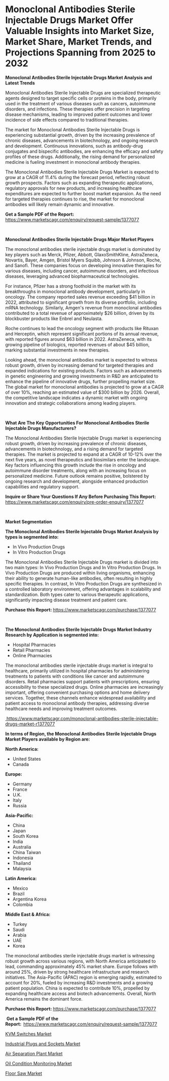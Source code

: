 <p><h1>Monoclonal Antibodies Sterile Injectable Drugs Market Offer Valuable Insights into Market Size, Market Share, Market Trends, and Projections Spanning from 2025 to 2032</h1></p><p><strong>Monoclonal Antibodies Sterile Injectable Drugs Market Analysis and Latest Trends</strong></p>
<p><p>Monoclonal Antibodies Sterile Injectable Drugs are specialized therapeutic agents designed to target specific cells or proteins in the body, primarily used in the treatment of various diseases such as cancers, autoimmune disorders, and infections. These therapies offer precision in targeting disease mechanisms, leading to improved patient outcomes and lower incidence of side effects compared to traditional therapies.</p><p>The market for Monoclonal Antibodies Sterile Injectable Drugs is experiencing substantial growth, driven by the increasing prevalence of chronic diseases, advancements in biotechnology, and ongoing research and development. Continuous innovations, such as antibody-drug conjugates and bispecific antibodies, are enhancing the efficacy and safety profiles of these drugs. Additionally, the rising demand for personalized medicine is fueling investment in monoclonal antibody therapies.</p><p>The Monoclonal Antibodies Sterile Injectable Drugs Market is expected to grow at a CAGR of 11.4% during the forecast period, reflecting robust growth prospects. Factors such as expanding therapeutic applications, regulatory approvals for new products, and increasing healthcare expenditures are expected to further boost market expansion. As the need for targeted therapies continues to rise, the market for monoclonal antibodies will likely remain dynamic and innovative.</p></p>
<p><strong>Get a Sample PDF of the Report:&nbsp;</strong> <a href="https://www.marketscagr.com/enquiry/request-sample/1377077?utm_campaign=3001&utm_medium=2&utm_source=Github&utm_content=ia&utm_term=28032025&utm_id=monoclonal-antibodies-sterile-injectable-drugs">https://www.marketscagr.com/enquiry/request-sample/1377077</a></p>
<p>&nbsp;</p>
<p><strong>Monoclonal Antibodies Sterile Injectable Drugs Major Market Players</strong></p>
<p><p>The monoclonal antibodies sterile injectable drugs market is dominated by key players such as Merck, Pfizer, Abbott, GlaxoSmithKline, AstraZeneca, Novartis, Bayer, Amgen, Bristol Myers Squibb, Johnson & Johnson, Roche, and Sanofi. These companies focus on developing innovative therapies for various diseases, including cancer, autoimmune disorders, and infectious diseases, leveraging advanced biopharmaceutical technologies.</p><p>For instance, Pfizer has a strong foothold in the market with its breakthroughs in monoclonal antibody development, particularly in oncology. The company reported sales revenue exceeding $41 billion in 2022, attributed to significant growth from its diverse portfolio, including mRNA technology. Similarly, Amgen's revenue from monoclonal antibodies contributed to a total revenue of approximately $26 billion, driven by its blockbuster products like Enbrel and Neulasta.</p><p>Roche continues to lead the oncology segment with products like Rituxan and Herceptin, which represent significant portions of its annual revenue, with reported figures around $63 billion in 2022. AstraZeneca, with its growing pipeline of biologics, reported revenues of about $45 billion, marking substantial investments in new therapies.</p><p>Looking ahead, the monoclonal antibodies market is expected to witness robust growth, driven by increasing demand for targeted therapies and expanded indications for existing products. Factors such as advancements in genetic engineering and growing investments in R&D are anticipated to enhance the pipeline of innovative drugs, further propelling market size. The global market for monoclonal antibodies is projected to grow at a CAGR of over 10%, reaching an estimated value of $300 billion by 2026. Overall, the competitive landscape indicates a dynamic market with ongoing innovation and strategic collaborations among leading players.</p></p>
<p>&nbsp;</p>
<p><strong>What Are The Key Opportunities For Monoclonal Antibodies Sterile Injectable Drugs Manufacturers?</strong></p>
<p><p>The Monoclonal Antibodies Sterile Injectable Drugs market is experiencing robust growth, driven by increasing prevalence of chronic diseases, advancements in biotechnology, and a rising demand for targeted therapies. The market is projected to expand at a CAGR of 10-12% over the next five years, as novel therapeutics and biosimilars enter the landscape. Key factors influencing this growth include the rise in oncology and autoimmune disorder treatments, along with an increasing focus on personalized medicine. Future outlook remains positive, bolstered by ongoing research and development, alongside enhanced production capabilities and regulatory support.</p></p>
<p><strong>Inquire or Share Your Questions If Any Before Purchasing This Report:</strong> <a href="https://www.marketscagr.com/enquiry/pre-order-enquiry/1377077?utm_campaign=3001&utm_medium=2&utm_source=Github&utm_content=ia&utm_term=28032025&utm_id=monoclonal-antibodies-sterile-injectable-drugs">https://www.marketscagr.com/enquiry/pre-order-enquiry/1377077</a></p>
<p>&nbsp;</p>
<p><strong>Market Segmentation</strong></p>
<p><strong>The Monoclonal Antibodies Sterile Injectable Drugs Market Analysis by types is segmented into:</strong></p>
<p><ul><li>In Vivo Production Drugs</li><li>In Vitro Production Drugs</li></ul></p>
<p><p>The Monoclonal Antibodies Sterile Injectable Drugs market is divided into two main types: In Vivo Production Drugs and In Vitro Production Drugs. In Vivo Production Drugs are produced within living organisms, enhancing their ability to generate human-like antibodies, often resulting in highly specific therapies. In contrast, In Vitro Production Drugs are synthesized in a controlled laboratory environment, offering advantages in scalability and standardization. Both types cater to various therapeutic applications, significantly impacting disease treatment and patient care.</p></p>
<p><strong>Purchase this Report:&nbsp;</strong><a href="https://www.marketscagr.com/purchase/1377077?utm_campaign=3001&utm_medium=2&utm_source=Github&utm_content=ia&utm_term=28032025&utm_id=monoclonal-antibodies-sterile-injectable-drugs">https://www.marketscagr.com/purchase/1377077</a></p>
<p>&nbsp;</p>
<p><strong>The Monoclonal Antibodies Sterile Injectable Drugs Market Industry Research by Application is segmented into:</strong></p>
<p><ul><li>Hospital Pharmacies</li><li>Retail Pharmacies</li><li>Online Pharmacies</li></ul></p>
<p><p>The monoclonal antibodies sterile injectable drugs market is integral to healthcare, primarily utilized in hospital pharmacies for administering treatments to patients with conditions like cancer and autoimmune disorders. Retail pharmacies support patients with prescriptions, ensuring accessibility to these specialized drugs. Online pharmacies are increasingly important, offering convenient purchasing options and home delivery services. Together, these channels enhance widespread availability and patient access to monoclonal antibody therapies, addressing diverse healthcare needs and improving treatment outcomes.</p></p>
<p><a href="https://www.marketscagr.com/monoclonal-antibodies-sterile-injectable-drugs-market-r1377077?utm_campaign=3001&utm_medium=2&utm_source=Github&utm_content=ia&utm_term=28032025&utm_id=monoclonal-antibodies-sterile-injectable-drugs">&nbsp;https://www.marketscagr.com/monoclonal-antibodies-sterile-injectable-drugs-market-r1377077</a></p>
<p><strong>In terms of Region, the Monoclonal Antibodies Sterile Injectable Drugs Market Players available by Region are:</strong></p>
<p>
    <p> <strong> North America: </strong>
        <ul>
            <li>United States</li>
            <li>Canada</li>
        </ul>
        </p> 
    <p> <strong> Europe: </strong>
        <ul>
            <li>Germany</li>
            <li>France</li>
            <li>U.K.</li>
            <li>Italy</li>
            <li>Russia</li>
        </ul>
        </p> 
    <p> <strong> Asia-Pacific: </strong>
        <ul>
            <li>China</li>
            <li>Japan</li>
            <li>South Korea</li>
            <li>India</li>
            <li>Australia</li>
            <li>China Taiwan</li>
            <li>Indonesia</li>
            <li>Thailand</li>
            <li>Malaysia</li>
        </ul>
        </p> 
    <p> <strong> Latin America: </strong>
        <ul>
            <li>Mexico</li>
            <li>Brazil</li>
            <li>Argentina Korea</li>
            <li>Colombia</li>
        </ul>
        </p> 
    <p> <strong> Middle East & Africa: </strong>
        <ul>
            <li>Turkey</li>
            <li>Saudi</li>
            <li>Arabia</li>
            <li>UAE</li>
            <li>Korea</li>
        </ul>
    </p>
    </p>
<p><p>The monoclonal antibodies sterile injectable drugs market is witnessing robust growth across various regions, with North America anticipated to lead, commanding approximately 45% market share. Europe follows with around 25%, driven by strong healthcare infrastructure and research initiatives. The Asia-Pacific (APAC) region is emerging rapidly, estimated to account for 20%, fueled by increasing R&D investments and a growing patient population. China is expected to contribute 10%, propelled by expanding healthcare access and biotech advancements. Overall, North America remains the dominant force.</p></p>
<p><strong>Purchase this Report: </strong><a href="https://www.marketscagr.com/purchase/1377077?utm_campaign=3001&utm_medium=2&utm_source=Github&utm_content=ia&utm_term=28032025&utm_id=monoclonal-antibodies-sterile-injectable-drugs">https://www.marketscagr.com/purchase/1377077</a></p>
<p>&nbsp;<strong>Get a Sample PDF of the Report:&nbsp;&nbsp;</strong><a href="https://www.marketscagr.com/enquiry/request-sample/1377077?utm_campaign=3001&utm_medium=2&utm_source=Github&utm_content=ia&utm_term=28032025&utm_id=monoclonal-antibodies-sterile-injectable-drugs">https://www.marketscagr.com/enquiry/request-sample/1377077</a></p>
<p><strong></strong></p>
<p><p><a href="https://www.linkedin.com/pulse/kvm-switches-market-study-examiningthe-industrys-growth-fqowe?utm_campaign=3001&utm_medium=2&utm_source=Github&utm_content=ia&utm_term=28032025&utm_id=monoclonal-antibodies-sterile-injectable-drugs">KVM Switches Market</a></p><p><a href="https://www.linkedin.com/pulse/global-industrial-plugs-sockets-market-trends-applications-en3jf?utm_campaign=3001&utm_medium=2&utm_source=Github&utm_content=ia&utm_term=28032025&utm_id=monoclonal-antibodies-sterile-injectable-drugs">Industrial Plugs and Sockets Market</a></p><p><a href="https://www.linkedin.com/pulse/comprehensive-air-separation-plant-market-analysis-growing-119-ksetf?utm_campaign=3001&utm_medium=2&utm_source=Github&utm_content=ia&utm_term=28032025&utm_id=monoclonal-antibodies-sterile-injectable-drugs">Air Separation Plant Market</a></p><p><a href="https://www.linkedin.com/pulse/global-oil-condition-monitoring-markets-growth-journey-current-06oof?utm_campaign=3001&utm_medium=2&utm_source=Github&utm_content=ia&utm_term=28032025&utm_id=monoclonal-antibodies-sterile-injectable-drugs">Oil Condition Monitoring Market</a></p><p><a href="https://www.linkedin.com/pulse/evaluating-floor-saw-market-size-growth-potential-company-modge?utm_campaign=3001&utm_medium=2&utm_source=Github&utm_content=ia&utm_term=28032025&utm_id=monoclonal-antibodies-sterile-injectable-drugs">Floor Saw Market</a></p></p>